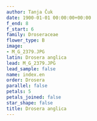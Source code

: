```yaml
---
author: Tanja Čuk
date: 1900-01-01 00:00:00+00:00
f_end: 8
f_start: 6
family: Droseraceae
flower_type: B
image:
- M_G_2379.JPG
latin: Drosera anglica
lead: M_G_2379.JPG
lead_sample: false
name: index.en
order: Drosera
parallel: false
petals: 5
petals_joined: false
star_shape: false
title: Drosera anglica
---
```

